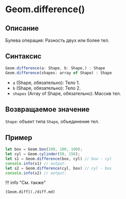 # Geom.difference()

## Описание
Булева операция: Разность двух или более тел.

## Синтаксис
```javascript
Geom.difference(a: Shape, b: Shape,) : Shape
Geom.difference(shapes: array of Shape) : Shape
```

- `a` (Shape, обязательно): Тело 1.
- `b` (Shape, обязательно): Тело 2.
- `shapes` (Array of Shape, обязательно): Массив тел.

## Возвращаемое значение
`Shape`: объект типа `Shape`, объединение тел.

## Пример
```javascript linenums="1"
let box = Geom.box(100, 100, 100);
let cyl = Geom.cylinder(50, 150);
let s1 = Geom.difference(box, cyl) // box - cyl
console.info(s1) // output:
let s2 = Geom.difference(cyl, box) // cyl - box
console.info(s2) // output:
```

!!! info "См. также"

    [Geom.diff](./diff.md)

